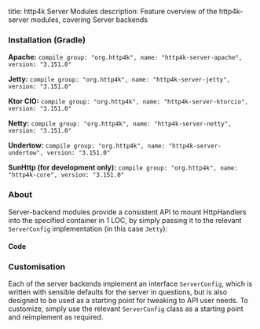 title: http4k Server Modules
description: Feature overview of the http4k-server modules, covering Server backends

### Installation (Gradle)
**Apache:** ```compile group: "org.http4k", name: "http4k-server-apache", version: "3.151.0"```

**Jetty:** ```compile group: "org.http4k", name: "http4k-server-jetty", version: "3.151.0"```

**Ktor CIO:** ```compile group: "org.http4k", name: "http4k-server-ktorcio", version: "3.151.0"```

**Netty:** ```compile group: "org.http4k", name: "http4k-server-netty", version: "3.151.0"```

**Undertow:** ```compile group: "org.http4k", name: "http4k-server-undertow", version: "3.151.0"```

**SunHttp (for development only):** ```compile group: "org.http4k", name: "http4k-core", version: "3.151.0"```

### About
Server-backend modules provide a consistent API to mount HttpHandlers into the specified container in 1 LOC, by 
simply passing it to the relevant `ServerConfig` implementation (in this case `Jetty`):

#### Code [<img class="octocat"/>](https://github.com/http4k/http4k/blob/master/src/docs/guide/modules/servers/example_http.kt)
<script src="https://gist-it.appspot.com/https://github.com/http4k/http4k/blob/master/src/docs/guide/modules/servers/example_http.kt"></script>

### Customisation
Each of the server backends implement an interface `ServerConfig`, which is written with sensible defaults for the server in questions, 
but is also designed to be used as a starting point for tweaking to API user needs. To customize, simply use the relevant `ServerConfig` 
class as a starting point and reimplement as required.
